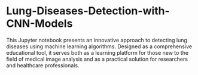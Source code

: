 # Lung-Diseases-Detection-with-CNN-Models
This Jupyter notebook presents an innovative approach to detecting lung diseases using machine learning algorithms. Designed as a comprehensive educational tool, it serves both as a learning platform for those new to the field of medical image analysis and as a practical solution for researchers and healthcare professionals.
